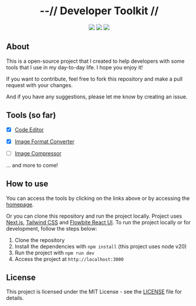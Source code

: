 <div align="center">
    <h1>--// Developer Toolkit //</h1>
    <img src="https://img.shields.io/github/last-commit/klpod221/developer-toolkit?style=for-the-badge&color=ffb4a2&labelColor=201a19">
    <img src="https://img.shields.io/github/stars/klpod221/developer-toolkit?style=for-the-badge&color=e6c419&labelColor=1d1b16">
    <img src="https://img.shields.io/github/repo-size/klpod221/developer-toolkit?style=for-the-badge&color=a8c7ff&labelColor=1a1b1f">
</div>

## About

This is a open-source project that I created to help developers with some tools that I use in my day-to-day life. I hope you enjoy it!

If you want to contribute, feel free to fork this repository and make a pull request with your changes.

And if you have any suggestions, please let me know by creating an issue.

## Tools (so far)

- [x] [Code Editor](https://klpod221.github.io/developer-toolkit/code-editor)

- [x] [Image Format Converter](https://klpod221.github.io/developer-toolkit//image/format-converter)
- [ ] [Image Compressor](https://klpod221.github.io/developer-toolkit/image/compressor)

... and more to come!

## How to use

You can access the tools by clicking on the links above or by accessing the [homepage](https://klpod221.github.io/developer-toolkit).

Or you can clone this repository and run the project locally. Project uses [Next.js](https://nextjs.org/), [Tailwind CSS](https://tailwindcss.com/) and [Flowbite React UI](https://flowbite-react.com/). To run the project locally or for development, follow the steps below:

1. Clone the repository
2. Install the dependencies with `npm install` (this project uses node v20)
3. Run the project with `npm run dev`
4. Access the project at `http://localhost:3000`

## License

This project is licensed under the MIT License - see the [LICENSE](./LICENSE) file for details.
